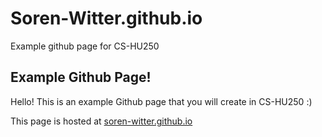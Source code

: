 # Soren-Witter.github.io

Example github page for CS-HU250


## Example Github Page!

Hello! This is an example Github page that you will create in CS-HU250 :)

This page is hosted at [soren-witter.github.io](https://soren-witter.github.io/)
